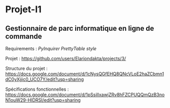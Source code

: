 # Projet-I1

## Gestionnaire de parc informatique en ligne de commande 

Requirements : *PyInquirer PrettyTable style*

Projet : https://github.com/users/Elariondakta/projects/3/

Structure du projet : https://docs.google.com/document/d/1cNysQGfEHQ8QNcVLoE2haZCbmn1dC0yXjjic0_UCO7Y/edit?usp=sharing

Spécifications fonctionnelles : https://docs.google.com/document/d/1pSsillxawjZRv8hFZCPUQQmQzB3noN1ouW29-HlDRSI/edit?usp=sharing
